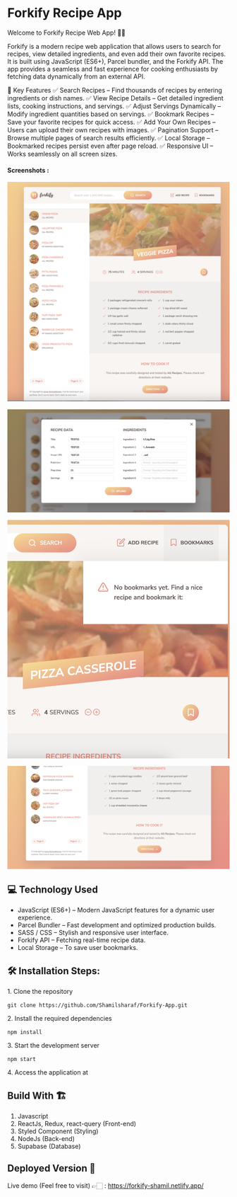 # Forkify Recipe App

Welcome to Forkify Recipe Web App! 🌴🏨

Forkify is a modern recipe web application that allows users to search for recipes, view detailed ingredients, and even add their own favorite recipes. It is built using JavaScript (ES6+), Parcel bundler, and the Forkify API. The app provides a seamless and fast experience for cooking enthusiasts by fetching data dynamically from an external API.

🚀 Key Features
✅ Search Recipes – Find thousands of recipes by entering ingredients or dish names.
✅ View Recipe Details – Get detailed ingredient lists, cooking instructions, and servings.
✅ Adjust Servings Dynamically – Modify ingredient quantities based on servings.
✅ Bookmark Recipes – Save your favorite recipes for quick access.
✅ Add Your Own Recipes – Users can upload their own recipes with images.
✅ Pagination Support – Browse multiple pages of search results efficiently.
✅ Local Storage – Bookmarked recipes persist even after page reload.
✅ Responsive UI – Works seamlessly on all screen sizes.

#### Screenshots :

![Forkify1](https://github.com/Shamilsharaf/Forkify-App/blob/main/src/Screenshots/forkify-1.png)

![Forkify2](https://github.com/Shamilsharaf/Forkify-App/blob/main/src/Screenshots/Forkify-2.png)

![Forkify3](https://github.com/Shamilsharaf/Forkify-App/blob/main/src/Screenshots/forkify-3.png)

![Forkify4](https://github.com/Shamilsharaf/Forkify-App/blob/main/src/Screenshots/Forkify-4.png)

## 💻 Technology Used
- JavaScript (ES6+) – Modern JavaScript features for a dynamic user experience.
 - Parcel Bundler – Fast development and optimized production builds.
 - SASS / CSS – Stylish and responsive user interface.
 - Forkify API – Fetching real-time recipe data.
 - Local Storage – To save user bookmarks.

## 🛠️ Installation Steps:

<p>1. Clone the repository</p>

```
git clone https://github.com/Shamilsharaf/Forkify-App.git
```

<p>2. Install the required dependencies </p>

```
npm install
```

<p>3. Start the development server</p>

```
npm start
```

<p>4. Access the application at</p>


## Build With 🏗️

1. Javascript
2. ReactJs, Redux, react-query (Front-end)
3. Styled Component (Styling)
4. NodeJs (Back-end)
5. Supabase (Database)

## Deployed Version 🚀

Live demo (Feel free to visit) 👉🏻 : https://forkify-shamil.netlify.app/
